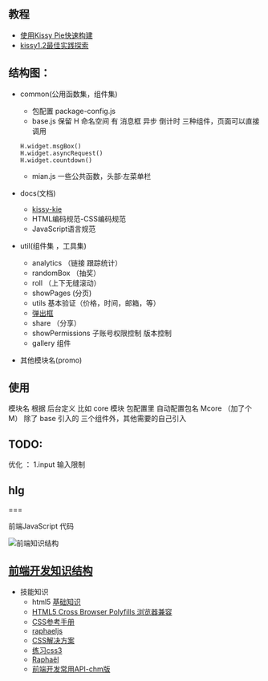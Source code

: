 ## 教程
-  [使用Kissy Pie快速构建](http://www.36ria.com/5536)
-  [kissy1.2最佳实践探索](http://www.36ria.com/5582)
## 结构图： 


- common(公用函数集，组件集)
   - 包配置 package-config.js 
	- base.js 保留 H 命名空间 有 消息框 异步 倒计时 三种组件，页面可以直接 调用
	```
	H.widget.msgBox()
	H.widget.asyncRequest()
	H.widget.countdown()
	```
	- mian.js  一些公共函数，头部·左菜单栏
- docs(文档)
   - [kissy-kie](https://github.com/maxbbn/front-build) 
   - HTML编码规范-CSS编码规范
   - JavaScript语言规范
   
- util(组件集 ，工具集)
   - analytics （链接 跟踪统计）
   - randomBox （抽奖）
   - roll （上下无缝滚动）
   - showPages (分页)
   - utils 基本验证（价格，时间，邮箱，等）
   -  [弹出框](http:jquerymsgbox.ibrahimkalyoncu.com/)
   - share （分享）
   - showPermissions 子账号权限控制 版本控制
   - gallery 组件
- 其他模块名(promo)

## 使用
模块名 根据 后台定义  比如 core 模块   包配置里 自动配置包名 Mcore （加了个M）
除了 base 引入的 三个组件外，其他需要的自己引入



## TODO: 

优化 ：
	1.input  输入限制 
	




## hlg
===

前端JavaScript 代码

![前端知识结构](https://raw.github.com/JacksonTian/fks/master/figures/fks.jpg)
## [前端开发知识结构](https://github.com/JacksonTian/fks)
   
- 技能知识
  - html5  [基础知识](http://bbs.ambow.com/zhuanti/html5/)
  - [HTML5 Cross Browser Polyfills  浏览器兼容](https://github.com/Modernizr/Modernizr/wiki/HTML5-Cross-browser-Polyfills)
  - [CSS参考手册](http://css.doyoe.com/)
  - [raphaeljs](http://raphaeljs.com/icons/#github)
  - [CSS解决方案](http://www.w3cplus.com/resources/css-solution.html)
  - [练习css3](http://css3please.com/)
  - [Raphaël](http://raphaeljs.com/)
  - [前端开发常用API-chm版](http://www.w3cplus.com/resources/676.html)
 
